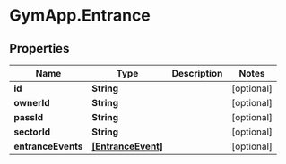 # GymApp.Entrance

## Properties
Name | Type | Description | Notes
------------ | ------------- | ------------- | -------------
**id** | **String** |  | [optional] 
**ownerId** | **String** |  | [optional] 
**passId** | **String** |  | [optional] 
**sectorId** | **String** |  | [optional] 
**entranceEvents** | [**[EntranceEvent]**](EntranceEvent.md) |  | [optional] 
